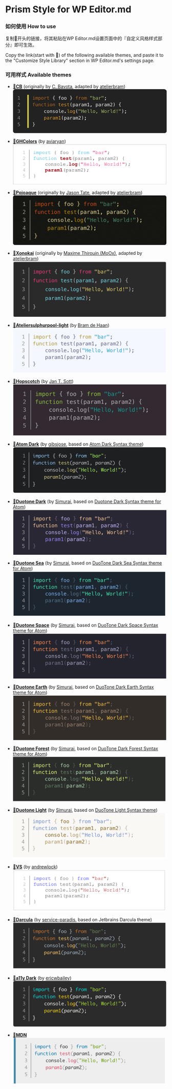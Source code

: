 # Prism Style for WP Editor.md

### 如何使用 How to use

复制🔗开头的链接，将其粘贴在WP Editor.md设置页面中的『自定义风格样式部分』即可生效。

Copy the link(start with 🔗) of the following available themes, and paste it to the "Customize Style Library" section in WP Editor.md's settings page.

### 可用样式 Available themes

* [🔗__CB__](https://cdn.jsdelivr.net/wp/wp-editormd/assets/prismjs-style/CB/prism-cb.min.css) (originally by [C. Bavota](https://bitbucket.org/cbavota), adapted by [atelierbram](https://github.com/atelierbram))<br />
[![CB](screenshots/prism-cb.png)](CB/prism-cb.min.css)

* [🔗__GHColors__](https://cdn.jsdelivr.net/wp/wp-editormd/assets/prismjs-style/Ghcolors/prism-ghcolors.min.css) (by [aviaryan](https://github.com/aviaryan))<br />
[![GHColors](screenshots/prism-ghcolors.png)](Ghcolors/prism-ghcolors.min.css)

* [🔗__Pojoaque__](https://cdn.jsdelivr.net/wp/wp-editormd/assets/prismjs-style/Pojoaque/prism-pojoaque.min.css) (originally by [Jason Tate](http://web-cms-designs.com/ftopict-10-pojoaque-style-for-highlight-js-code-highlighter.html), adapted by [atelierbram](https://github.com/atelierbram))<br />
[![Pojoaque](screenshots/prism-pojoaque.png)](Pojoaque/prism-pojoaque.min.css)

* [🔗__Xonokai__](https://cdn.jsdelivr.net/wp/wp-editormd/assets/prismjs-style/Xonokai/prism-xonokai.min.css) (originally by [Maxime Thirouin (MoOx)](https://github.com/MoOx), adapted by [atelierbram](https://github.com/atelierbram))<br />
[![Xonokai](screenshots/prism-xonokai.png)](Xonokai/prism-xonokai.min.css)

* [🔗__Ateliersulphurpool-light__](https://cdn.jsdelivr.net/wp/wp-editormd/assets/prismjs-style/Base16AteliersulphurpoolLight/prism-base16-ateliersulphurpool.light.min.css) (by [Bram de Haan](https://github.com/atelierbram))<br />
[![Ateliersulpherpool-light](screenshots/prism-ateliersulphurpool-light.png)](Base16AteliersulphurpoolLight/prism-base16-ateliersulphurpool.light.min.css)

* [🔗__Hopscotch__](https://cdn.jsdelivr.net/wp/wp-editormd/assets/prismjs-style/Hopscotch/prism-hopscotch.min.css) (by [Jan T. Sott](https://github.com/idleberg))<br />
[![Hopscotch](screenshots/prism-hopscotch.png)](Hopscotch/prism-hopscotch.min.css)

* [🔗__Atom Dark__](https://cdn.jsdelivr.net/wp/wp-editormd/assets/prismjs-style/AtomDark/prism-atom-dark.min.css) (by [gibsjose](https://github.com/gibsjose), based on [Atom Dark Syntax theme](https://github.com/atom/atom-dark-syntax))<br />
[![Atom Dark](screenshots/prism-atom-dark.png)](AtomDark/prism-atom-dark.min.css)

* [🔗__Duotone Dark__](https://cdn.jsdelivr.net/wp/wp-editormd/assets/prismjs-style/DuotoneDark/prism-duotone-dark.min.css) (by [Simurai](https://github.com/simurai), based on [Duotone Dark Syntax theme for Atom](https://github.com/simurai/duotone-dark-syntax))<br />
[![Duotone Dark](screenshots/prism-duotone-dark.png)](DuotoneDark/prism-duotone-dark.min.css)

* [🔗__Duotone Sea__](https://cdn.jsdelivr.net/wp/wp-editormd/assets/prismjs-style/DuotoneSea/prism-duotone-sea.min.css) (by [Simurai](https://github.com/simurai), based on [DuoTone Dark Sea Syntax theme for Atom](https://github.com/simurai/duotone-dark-sea-syntax))<br />
[![Duotone Sea](screenshots/prism-duotone-sea.png)](DuotoneSea/prism-duotone-sea.min.css)

* [🔗__Duotone Space__](https://cdn.jsdelivr.net/wp/wp-editormd/assets/prismjs-style/DuotoneSpace/prism-duotone-space.min.css) (by [Simurai](https://github.com/simurai), based on [DuoTone Dark Space Syntax theme for Atom](https://github.com/simurai/duotone-dark-space-syntax))<br />
[![Duotone Space](screenshots/prism-duotone-space.png)](DuotoneSpace/prism-duotone-space.min.css)

* [🔗__Duotone Earth__](https://cdn.jsdelivr.net/wp/wp-editormd/assets/prismjs-style/DuotoneEarth/prism-duotone-earth.min.css) (by [Simurai](https://github.com/simurai), based on [DuoTone Dark Earth Syntax theme for Atom](https://github.com/simurai/duotone-dark-earth-syntax))<br />
[![Duotone Earth](screenshots/prism-duotone-earth.png)](DuotoneEarth/prism-duotone-earth.min.css)

* [🔗__Duotone Forest__](https://cdn.jsdelivr.net/wp/wp-editormd/assets/prismjs-style/DuotoneForest/prism-duotone-forest.min.css) (by [Simurai](https://github.com/simurai), based on [DuoTone Dark Forest Syntax theme for Atom](https://github.com/simurai/duotone-dark-forest-syntax))<br />
[![Duotone Forest](screenshots/prism-duotone-forest.png)](DuotoneForest/prism-duotone-forest.min.css)

* [🔗__Duotone Light__](https://cdn.jsdelivr.net/wp/wp-editormd/assets/prismjs-style/DuotoneLight/prism-duotone-light.min.css) (by [Simurai](https://github.com/simurai), based on [DuoTone Light Syntax theme](https://github.com/simurai/duotone-light-syntax))<br />
[![Duotone Light](screenshots/prism-duotone-light.png)](DuotoneLight/prism-duotone-light.min.css)

* [🔗__VS__](https://cdn.jsdelivr.net/wp/wp-editormd/assets/prismjs-style/VS/prism-vs.min.css) (by [andrewlock](https://github.com/andrewlock))<br />
[![VS](screenshots/prism-vs.png)](VS/prism-vs.min.css)

* [🔗__Darcula__](https://cdn.jsdelivr.net/wp/wp-editormd/assets/prismjs-style/darcula/prism-darcula.min.css) (by [service-paradis](https://github.com/service-paradis), based on Jetbrains Darcula theme)<br />
[![Darcula](screenshots/prism-darcula.png)](darcula/prism-darcula.min.css)

* [🔗__a11y Dark__](https://cdn.jsdelivr.net/wp/wp-editormd/assets/prismjs-style/A11yDark/prism-a11y-dark.min.css) (by [ericwbailey](https://github.com/ericwbailey))<br />
[![a11y Dark](screenshots/prism-a11y-dark.png)](A11yDark/prism-a11y-dark.min.css)

* [🔗__MDN__](https://cdn.jsdelivr.net/wp/wp-editormd/assets/prismjs-style/MDN/prism-mdn.min.css)<br />
[![MDN](screenshots/prism-mdn.png)](MDN/prism-mdn.min.css)